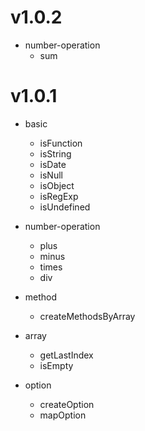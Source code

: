 # v1.0.2
- number-operation
  - sum


# v1.0.1

- basic
  - isFunction
  - isString
  - isDate
  - isNull
  - isObject
  - isRegExp
  - isUndefined

- number-operation
  - plus
  - minus
  - times
  - div

- method
  - createMethodsByArray 

- array 
  - getLastIndex
  - isEmpty

- option
  - createOption
  - mapOption